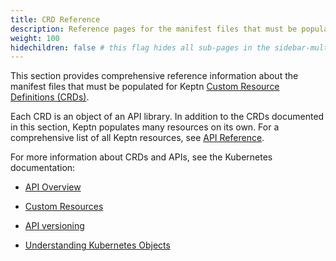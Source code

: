 ```yaml
---
title: CRD Reference
description: Reference pages for the manifest files that must be populated
weight: 100
hidechildren: false # this flag hides all sub-pages in the sidebar-multicard.html
---
```


This section provides comprehensive reference information about the
manifest files that must be populated for Keptn
[Custom Resource Definitions (CRDs)](https://kubernetes.io/docs/concepts/extend-kubernetes/api-extension/custom-resources/).

Each CRD is an object of an API library.
In addition to the CRDs documented in this section,
Keptn populates many resources on its own.
For a comprehensive list of all Keptn resources, see
[API Reference](../../reference/).

For more information about CRDs and APIs, see the Kubernetes documentation:

* [API Overview](https://kubernetes.io/docs/reference/using-api/)

* [Custom Resources](https://kubernetes.io/docs/concepts/extend-kubernetes/api-extension/custom-resources/)

* [API versioning](https://kubernetes.io/docs/reference/using-api/#api-versioning)

* [Understanding Kubernetes Objects](https://kubernetes.io/docs/concepts/overview/working-with-objects/kubernetes-objects/)
